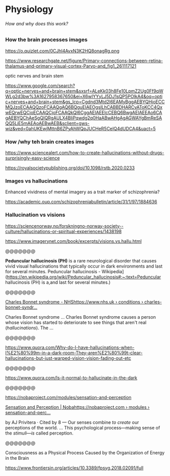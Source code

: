 # Physiology

###### How and why does this work?

### How the brain processes images

https://o.quizlet.com/0CJhl4AvxN3K2HQ8onagRg.png

https://www.researchgate.net/figure/Primary-connections-between-retina-thalamus-and-primary-visual-cortex-Parvo-and_fig1_261117121

optic nerves and brain stem

https://www.google.com/search?q=optic+nerves+and+brain+stem&sxsrf=ALeKk03h8Fe10LpmZ2Ug0Ff9qWWLg2d3bw%3A1627958367650&ei=X6wIYYyLJ5DJ1sQP5POlkA4&oq=optic+nerves+and+brain+stem&gs_lcp=Cgdnd3Mtd2l6EAMyBggAEBYQHjoECCMQJzoECAAQQzoFCAAQgAQ6BQguEIAEOgsILhCABBDHARCvAToKCC4QxwEQrwEQCjoECAAQCjoFCAAQkQI6CggAEIAEEIcCEBQ6BwgAEIAEEAo6CAgAEBYQChAeSgQIQRgAULX4BliPqwdg2q0HaABwAHgAgAGWAYgBmReSAQQ5LjE5mAEAoAEBwAEB&sclient=gws-wiz&ved=0ahUKEwjMttnB6ZPyAhWQpJUCHeR5CeIQ4dUDCA4&uact=5

### How /why teh brain creates images

https://www.sciencealert.com/how-to-create-hallucinations-without-drugs-surprisingly-easy-science

https://royalsocietypublishing.org/doi/10.1098/rstb.2020.0233

### Images vs hallucinations

Enhanced vividness of mental imagery as a trait marker of schizophrenia? 

https://academic.oup.com/schizophreniabulletin/article/31/1/97/1884636



### Hallucination vs visions

https://sciencenorway.no/forskningno-norway-society--culture/hallucinations-or-spiritual-experiences/1438198

https://www.imagerynet.com/book/excerpts/visions.vs.hallu.html

@@@@@@@

**Peduncular hallucinosis (PH)** is a rare neurological disorder that causes vivid visual hallucinations that typically occur in dark environments and last for several minutes.
Peduncular hallucinosis - Wikipedia](https://en.wikipedia.org/wiki/Peduncular_hallucinosis#:~:text=Peduncular hallucinosis (PH) is a,and last for several minutes.)

@@@@@@@

[Charles Bonnet syndrome - NHShttps://www.nhs.uk › conditions › charles-bonnet-syndr...](https://www.nhs.uk/conditions/charles-bonnet-syndrome/)

Charles Bonnet syndrome ... Charles Bonnet syndrome causes a person whose vision has started to deteriorate to see things that aren't real (*hallucinations*). The ...

@@@@@@@

https://www.quora.com/Why-do-I-have-hallucinations-when-I%E2%80%99m-in-a-dark-room-They-aren%E2%80%99t-clear-hallucinations-but-just-warped-vision-vision-fading-out-etc

@@@@@@@

https://www.quora.com/Is-it-normal-to-hallucinate-in-the-dark

@@@@@@@

https://nobaproject.com/modules/sensation-and-perception

[Sensation and Perception | Nobahttps://nobaproject.com › modules › sensation-and-perc...](https://nobaproject.com/modules/sensation-and-perception)

by AJ Privitera · Cited by 8 — Our senses combine *to create* our perceptions of the world. ... This psychological process—making sense of the *stimuli*—*is* called perception.

@@@@@@@

Consciousness as a Physical Process Caused by the Organization of Energy in the Brain

https://www.frontiersin.org/articles/10.3389/fpsyg.2018.02091/full